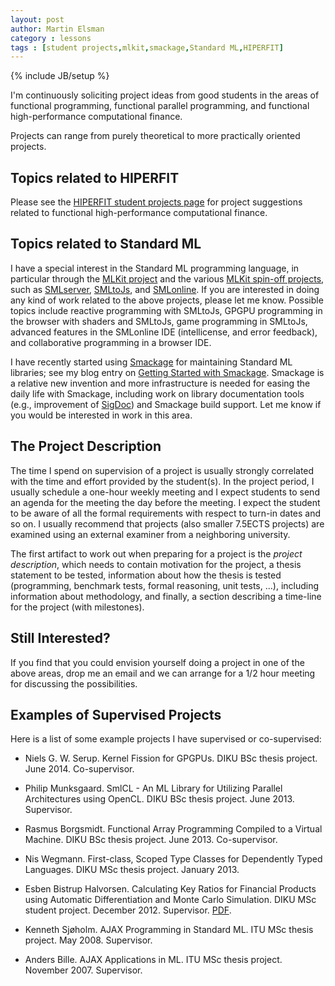 ```yaml
---
layout: post
author: Martin Elsman
category : lessons
tags : [student projects,mlkit,smackage,Standard ML,HIPERFIT]
---
```

{% include JB/setup %}

I'm continuously soliciting project ideas from good students in the
areas of functional programming, functional parallel programming, and
functional high-performance computational finance.

Projects can range from purely theoretical to more practically
oriented projects.

## Topics related to HIPERFIT

Please see the [HIPERFIT student projects
page](http://hiperfit.dk/studentprojects.html) for project suggestions
related to functional high-performance computational finance.

## Topics related to Standard ML

I have a special interest in the Standard ML programming language, in
particular through the [MLKit project](http://www.elsman.com/mlkit/)
and the various [MLKit spin-off
projects](http://www.elsman.com/projects.html), such as
[SMLserver](http://smlserver.org),
[SMLtoJs](http://smlserver.org/smltojs), and
[SMLonline](http://smlserver.org/ide). If you are interested in doing
any kind of work related to the above projects, please let me
know. Possible topics include reactive programming with SMLtoJs, GPGPU
programming in the browser with shaders and SMLtoJs, game programming
in SMLtoJs, advanced features in the SMLonline IDE (intellicense, and
error feedback), and collaborative programming in a browser IDE.

I have recently started using
[Smackage](http://github.com/standardml/smackage) for maintaining
Standard ML libraries; see my blog entry on [Getting Started with
Smackage](/lessons/2014/10/02/getting-started-with-smackage). Smackage
is a relative new invention and more infrastructure is needed for
easing the daily life with Smackage, including work on library
documentation tools (e.g., improvement of
[SigDoc](https://github.com/melsman/sigdoc)) and Smackage build
support. Let me know if you would be interested in work in this area.

## The Project Description

The time I spend on supervision of a project is usually strongly
correlated with the time and effort provided by the student(s). In the
project period, I usually schedule a one-hour weekly meeting and I
expect students to send an agenda for the meeting the day before the
meeting. I expect the student to be aware of all the formal
requirements with respect to turn-in dates and so on. I usually
recommend that projects (also smaller 7.5ECTS projects) are examined
using an external examiner from a neighboring university.

The first artifact to work out when preparing for a project is the
_project description_, which needs to contain motivation for the
project, a thesis statement to be tested, information about how the
thesis is tested (programming, benchmark tests, formal reasoning, unit
tests, ...), including information about methodology, and finally, a
section describing a time-line for the project (with milestones).

## Still Interested?

If you find that you could envision yourself doing a project in
one of the above areas, drop me an email and we can arrange for a 1/2
hour meeting for discussing the possibilities.

## Examples of Supervised Projects

Here is a list of some example projects I have supervised or
co-supervised:

- Niels G. W. Serup. Kernel Fission for GPGPUs. DIKU BSc thesis
  project. June 2014. Co-supervisor.

- Philip Munksgaard. SmlCL - An ML Library for Utilizing Parallel
  Architectures using OpenCL. DIKU BSc thesis project. June 2013. Supervisor.

- Rasmus Borgsmidt. Functional Array Programming Compiled to a Virtual
  Machine. DIKU BSc thesis project. June 2013. Co-supervisor.

- Nis Wegmann. First-class, Scoped Type Classes for Dependently Typed
  Languages. DIKU MSc thesis project. January 2013.

- Esben Bistrup Halvorsen. Calculating Key Ratios for Financial
  Products using Automatic Differentiation and Monte Carlo
  Simulation. DIKU MSc student project. December 2012. Supervisor. [PDF](/pdf/ad_esben.pdf).

- Kenneth Sjøholm. AJAX Programming in Standard ML. ITU MSc thesis
  project. May 2008. Supervisor.

- Anders Bille. AJAX Applications in ML. ITU MSc thesis
  project. November 2007. Supervisor.


